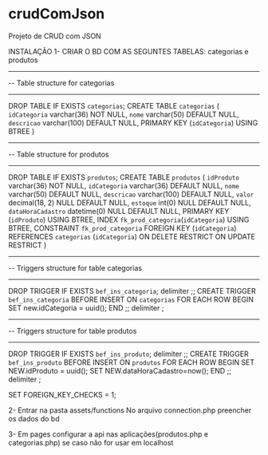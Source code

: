 # crudComJson
Projeto de CRUD com JSON

INSTALAÇÃO
1- CRIAR O BD COM AS SEGUNTES TABELAS: categorias e produtos

-- ----------------------------
-- Table structure for categorias
-- ----------------------------
DROP TABLE IF EXISTS `categorias`;
CREATE TABLE `categorias`  (
  `idCategoria` varchar(36) NOT NULL,
  `nome` varchar(50) DEFAULT NULL,
  `descricao` varchar(100)  DEFAULT NULL,
  PRIMARY KEY (`idCategoria`) USING BTREE
) 
-- ----------------------------
-- Table structure for produtos
-- ----------------------------
DROP TABLE IF EXISTS `produtos`;
CREATE TABLE `produtos`  (
  `idProduto` varchar(36)  NOT NULL,
  `idCategoria` varchar(36) DEFAULT NULL,
  `nome` varchar(50)  DEFAULT NULL,
  `descricao` varchar(100)  DEFAULT NULL,
  `valor` decimal(18, 2) NULL DEFAULT NULL,
  `estoque` int(0) NULL DEFAULT NULL,
  `dataHoraCadastro` datetime(0) NULL DEFAULT NULL,
  PRIMARY KEY (`idProduto`) USING BTREE,
  INDEX `fk_prod_categoria`(`idCategoria`) USING BTREE,
  CONSTRAINT `fk_prod_categoria` FOREIGN KEY (`idCategoria`) REFERENCES `categorias` (`idCategoria`) ON DELETE RESTRICT ON UPDATE RESTRICT
)
-- ----------------------------
-- Triggers structure for table categorias
-- ----------------------------
DROP TRIGGER IF EXISTS `bef_ins_categoria`;
delimiter ;;
CREATE TRIGGER `bef_ins_categoria` BEFORE INSERT ON `categorias` FOR EACH ROW BEGIN
SET new.idCategoria = uuid();
END
;;
delimiter ;

-- ----------------------------
-- Triggers structure for table produtos
-- ----------------------------
DROP TRIGGER IF EXISTS `bef_ins_produto`;
delimiter ;;
CREATE TRIGGER `bef_ins_produto` BEFORE INSERT ON `produtos` FOR EACH ROW BEGIN
SET NEW.idProduto = uuid();
SET NEW.dataHoraCadastro=now();
END
;;
delimiter ;

SET FOREIGN_KEY_CHECKS = 1;


2- Entrar na pasta assets/functions
No arquivo connection.php preencher os dados do bd

3- Em pages configurar a api nas aplicações(produtos.php e categorias.php) se caso não for usar em localhost
